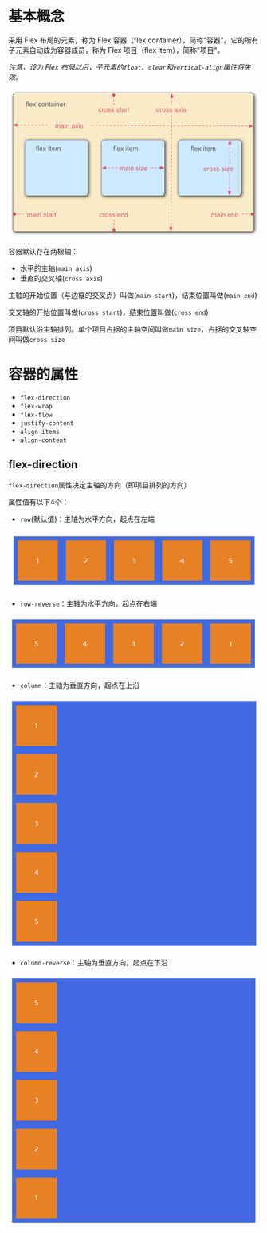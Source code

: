 # 基本概念

采用 Flex 布局的元素，称为 Flex 容器（flex container），简称"容器"。它的所有子元素自动成为容器成员，称为 Flex 项目（flex item），简称"项目"。 

*注意，设为 Flex 布局以后，子元素的`float`、`clear`和`vertical-align`属性将失效。*

![](../images/flex01.png)

容器默认存在两根轴：

- 水平的主轴(`main axis`)
- 垂直的交叉轴(`cross axis`)

主轴的开始位置（与边框的交叉点）叫做(`main start`)，结束位置叫做(`main end`)

交叉轴的开始位置叫做(`cross start`)，结束位置叫做(`cross end`)

项目默认沿主轴排列。单个项目占据的主轴空间叫做`main size`，占据的交叉轴空间叫做`cross size`

# 容器的属性

- `flex-direction`
- `flex-wrap`
- `flex-flow`
- `justify-content`
- `align-items`
- `align-content`

## flex-direction

`flex-direction`属性决定主轴的方向（即项目排列的方向）

属性值有以下4个：

- `row`(默认值)：主轴为水平方向，起点在左端

![](../images/row.png)

- `row-reverse`：主轴为水平方向，起点在右端

![](../images/row_reverse.png)

- `column`：主轴为垂直方向，起点在上沿

![](../images/column.png)

- `column-reverse`：主轴为垂直方向，起点在下沿

![](../images/column_reverse.png)
